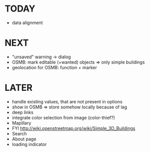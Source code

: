
# TODAY

- data alignment


# NEXT

- "unsaved" warning -> dialog
- OSMB: mark editable (+wanted) objects => only simple buildings
- geolocation for OSMB: function + marker


# LATER

- handle existing values, that are not present in options
- show in OSMB => store somehow locally because of lag
- deep links
- integrate color selection from image (color-thief?)
- Mapillary
- FYI http://wiki.openstreetmap.org/wiki/Simple_3D_Buildings
- Search
- About page
- loading indicator